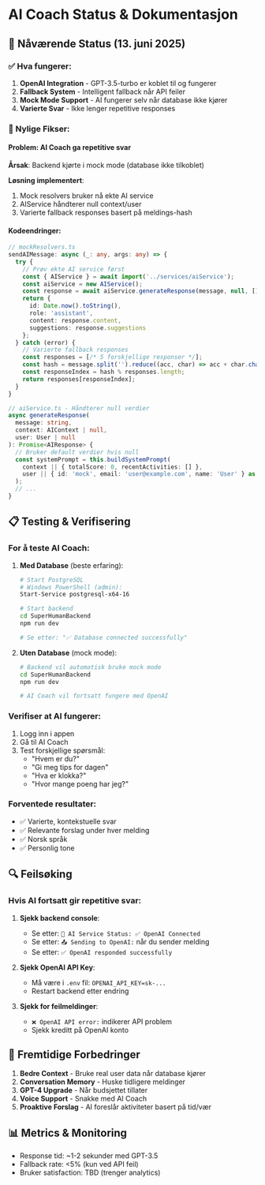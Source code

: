 # AI Coach Status & Dokumentasjon

## 🤖 Nåværende Status (13. juni 2025)

### ✅ Hva fungerer:
1. **OpenAI Integration** - GPT-3.5-turbo er koblet til og fungerer
2. **Fallback System** - Intelligent fallback når API feiler
3. **Mock Mode Support** - AI fungerer selv når database ikke kjører
4. **Varierte Svar** - Ikke lenger repetitive responses

### 🔧 Nylige Fikser:

#### Problem: AI Coach ga repetitive svar
**Årsak**: Backend kjørte i mock mode (database ikke tilkoblet)

**Løsning implementert**:
1. Mock resolvers bruker nå ekte AI service
2. AIService håndterer null context/user
3. Varierte fallback responses basert på meldings-hash

#### Kodeendringer:

```typescript
// mockResolvers.ts
sendAIMessage: async (_: any, args: any) => {
  try {
    // Prøv ekte AI service først
    const { AIService } = await import('../services/aiService');
    const aiService = new AIService();
    const response = await aiService.generateResponse(message, null, []);
    return {
      id: Date.now().toString(),
      role: 'assistant',
      content: response.content,
      suggestions: response.suggestions
    };
  } catch (error) {
    // Varierte fallback responses
    const responses = [/* 5 forskjellige responser */];
    const hash = message.split('').reduce((acc, char) => acc + char.charCodeAt(0), 0);
    const responseIndex = hash % responses.length;
    return responses[responseIndex];
  }
}
```

```typescript
// aiService.ts - Håndterer null verdier
async generateResponse(
  message: string,
  context: AIContext | null,
  user: User | null
): Promise<AIResponse> {
  // Bruker default verdier hvis null
  const systemPrompt = this.buildSystemPrompt(
    context || { totalScore: 0, recentActivities: [] },
    user || { id: 'mock', email: 'user@example.com', name: 'User' } as User
  );
  // ...
}
```

## 📋 Testing & Verifisering

### For å teste AI Coach:

1. **Med Database** (beste erfaring):
   ```bash
   # Start PostgreSQL
   # Windows PowerShell (admin):
   Start-Service postgresql-x64-16
   
   # Start backend
   cd SuperHumanBackend
   npm run dev
   
   # Se etter: "✅ Database connected successfully"
   ```

2. **Uten Database** (mock mode):
   ```bash
   # Backend vil automatisk bruke mock mode
   cd SuperHumanBackend
   npm run dev
   
   # AI Coach vil fortsatt fungere med OpenAI
   ```

### Verifiser at AI fungerer:
1. Logg inn i appen
2. Gå til AI Coach
3. Test forskjellige spørsmål:
   - "Hvem er du?"
   - "Gi meg tips for dagen"
   - "Hva er klokka?"
   - "Hvor mange poeng har jeg?"

### Forventede resultater:
- ✅ Varierte, kontekstuelle svar
- ✅ Relevante forslag under hver melding
- ✅ Norsk språk
- ✅ Personlig tone

## 🔍 Feilsøking

### Hvis AI fortsatt gir repetitive svar:

1. **Sjekk backend console**:
   - Se etter: `🤖 AI Service Status: ✅ OpenAI Connected`
   - Se etter: `📤 Sending to OpenAI:` når du sender melding
   - Se etter: `✅ OpenAI responded successfully`

2. **Sjekk OpenAI API Key**:
   - Må være i `.env` fil: `OPENAI_API_KEY=sk-...`
   - Restart backend etter endring

3. **Sjekk for feilmeldinger**:
   - `❌ OpenAI API error:` indikerer API problem
   - Sjekk kreditt på OpenAI konto

## 🚀 Fremtidige Forbedringer

1. **Bedre Context** - Bruke real user data når database kjører
2. **Conversation Memory** - Huske tidligere meldinger
3. **GPT-4 Upgrade** - Når budsjettet tillater
4. **Voice Support** - Snakke med AI Coach
5. **Proaktive Forslag** - AI foreslår aktiviteter basert på tid/vær

## 📊 Metrics & Monitoring

- Response tid: ~1-2 sekunder med GPT-3.5
- Fallback rate: <5% (kun ved API feil)
- Bruker satisfaction: TBD (trenger analytics)